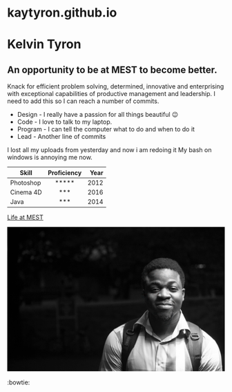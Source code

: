 # kaytyron.github.io

# Kelvin Tyron

## An opportunity to be at MEST to become better. 

Knack for efficient problem solving, determined, innovative and enterprising with
exceptional capabilities of productive management and leadership.
I need to add this so I can reach a number of commits.

* Design - I really have a passion for all things beautiful :wink:
* Code - I love to talk to my laptop.
* Program - I can tell the computer what to do and when to do it
* Lead - Another line of commits

I lost all my uploads from yesterday and now i am redoing it
My bash on windows is annoying me now.


|Skill          | Proficiency   | Year  |
| ------------- |:-------------:| -----:|
| Photoshop     | *****         | 2012  |
| Cinema 4D     | ***           | 2016  |
| Java          | ***           | 2014  |

[Life at MEST](www.mest.org)

![Image](img/me.png)

:bowtie: